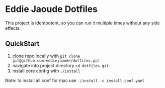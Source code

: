 # Eddie Jaoude Dotfiles

This project is idempotent, so you can run it multiple times without any side effects.

## QuickStart

1. clone repo locally with `git clone git@github.com:eddiejaoude/dotfiles.git`
1. navigate into project directory `cd dotfiles.git`
1. install core config with `./install`

Note: to install all conf for mac use  `./install -c install.conf.yaml`

